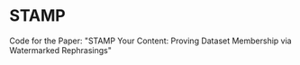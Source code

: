 # STAMP
Code for the Paper: "STAMP Your Content: Proving Dataset Membership via Watermarked Rephrasings"
